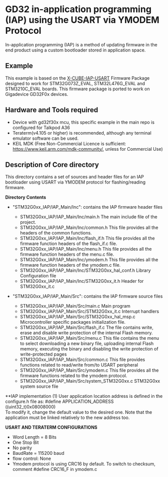 # GD32 in-application programming (IAP) using the USART via YMODEM Protocol
 In-application programming (IAP) is a method of updating firmware in the end product using a custom bootloader stored in application space.
## Example
This example is based on the [X-CUBE-IAP-USART](https://www.st.com/en/embedded-software/x-cube-iap-usart.html) Firmware Package designed to work for STM32G073Z_EVAL, STM32L476G_EVAL and STM3210C_EVAL boards.
This firmware package is ported to work on Gigadevice GD32F0x devices. 


## Hardware and Tools required
- Device with gd32f30x mcu, this specific example in the main repo is configured for Talkpod A36
- Teraterm(v4.105 or higher) is recommended, although any terminal emulator software can be used.
- KEIL MDK (Free Non-Commercial Licence is sufficient: https://www.keil.arm.com/mdk-community/, unless for Commercial Use)

## Description of Core directory 
This directory contains a set of sources and header files for an IAP bootloader using USART via YMODEM protocol for flashing/reading firmware.

**Directory Contents**
- "STM32G0xx_IAP/IAP_Main/Inc": contains the IAP firmware header files 

    - STM32G0xx_IAP/IAP_Main/Inc/main.h              The main include file of the project.
    - STM32G0xx_IAP/IAP_Main/Inc/common.h            This file provides all the headers of the common functions.
    - STM32G0xx_IAP/IAP_Main/Inc/flash_if.h          This file provides all the firmware 
                                                     function headers of the flash_if.c file.
    - STM32G0xx_IAP/IAP_Main/Inc/menu.h              This file provides all the firmware
                                                     function headers of the menu.c file.
    - STM32G0xx_IAP/IAP_Main/Inc/ymodem.h            This file provides all the firmware
                                                     function headers of the ymodem.c file.
    - STM32G0xx_IAP/IAP_Main/Inc/STM32G0xx_hal_conf.h  Library Configuration file
    - STM32G0xx_IAP/IAP_Main/Inc/STM32G0xx_it.h      Header for STM32G0xx_it.c 


- "STM32G0xx_IAP/IAP_Main/Src": contains the IAP firmware source files
    - STM32G0xx_IAP/IAP_Main/Src/main.c              Main program
    - STM32G0xx_IAP/IAP_Main/Src/STM32G0xx_it.c      Interrupt handlers
    - STM32G0xx_IAP/IAP_Main/Src/STM32G0xx_hal_msp.c Microcontroller specific packages
                                                     initialization file.
    - STM32G0xx_IAP/IAP_Main/Src/flash_if.c          The file contains write, erase and disable
                                                     write protection of the internal Flash
                                                     memory.
    - STM32G0xx_IAP/IAP_Main/Src/menu.c              This file contains the menu to select
                                                     downloading a new binary file, uploading
                                                     internal Flash memory, executing the binary
                                                     and disabling the write protection of
                                                     write-protected pages
    - STM32G0xx_IAP/IAP_Main/Src/common.c            This file provides functions related to
                                                     read/write from/to USART peripheral
    - STM32G0xx_IAP/IAP_Main/Src/ymodem.c            This file provides all the firmware functions
                                                     related to the ymodem protocol.
    - STM32G0xx_IAP/IAP_Main/Src/system_STM32G0xx.c  STM32G0xx system source file


**IAP implementation
(1) User application location address is defined in the configure.h file as: 
#define APPLICATION_ADDRESS           ((uint32_t)0x08008000) <br>
To modify it, change the default value to the desired one. Note that the application must be linked
relatively to the new address too.

**USART AND TERATERM CONFIGURATIONS**
- Word Length = 8 Bits
- One Stop Bit
- No parity
- BaudRate = 115200 baud
- flow control: None 
- Ymodem protocol is using CRC16 by default. To switch to checksum, comment #define CRC16_F in ymodem.c
